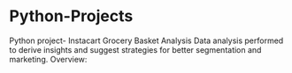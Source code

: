 # Python-Projects
Python project- Instacart Grocery Basket Analysis 
                Data analysis performed to derive insights and suggest strategies for better segmentation and marketing. 
Overview: 
